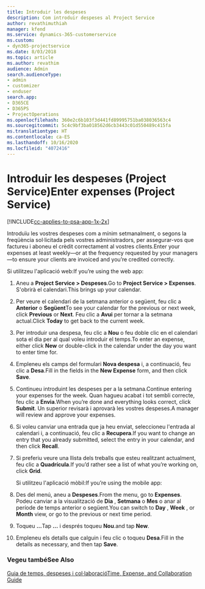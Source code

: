```yaml
---
title: Introduir les despeses
description: Com introduir despeses al Project Service
author: revathimuthiah
manager: kfend
ms.service: dynamics-365-customerservice
ms.custom:
- dyn365-projectservice
ms.date: 8/03/2018
ms.topic: article
ms.author: revathim
audience: Admin
search.audienceType:
- admin
- customizer
- enduser
search.app:
- D365CE
- D365PS
- ProjectOperations
ms.openlocfilehash: 360e2c6b103f3d441fd89995751ba038036563c4
ms.sourcegitcommit: 5c4c9bf3ba018562d6cb3443c01d550489c415fa
ms.translationtype: HT
ms.contentlocale: ca-ES
ms.lasthandoff: 10/16/2020
ms.locfileid: "4072416"
---
```

# <a name="enter-expenses-project-service"></a><span data-ttu-id="63536-103">Introduir les despeses (Project Service)</span><span class="sxs-lookup"><span data-stu-id="63536-103">Enter expenses (Project Service)</span></span>

[!INCLUDE[cc-applies-to-psa-app-1x-2x](../includes/cc-applies-to-psa-app-1x-2x.md)]

<span data-ttu-id="63536-104">Introduïu les vostres despeses com a mínim setmanalment, o segons la freqüència sol·licitada pels vostres administradors, per assegurar-vos que factureu i aboneu el crèdit correctament al vostres clients.</span><span class="sxs-lookup"><span data-stu-id="63536-104">Enter your expenses at least weekly—or at the frequency requested by your managers—to ensure your clients are invoiced and you’re credited correctly.</span></span>  
  
 <span data-ttu-id="63536-105">Si utilitzeu l'aplicació web:</span><span class="sxs-lookup"><span data-stu-id="63536-105">If you’re using the web app:</span></span>  
  
1. <span data-ttu-id="63536-106">Aneu a **Project Service > Despeses**.</span><span class="sxs-lookup"><span data-stu-id="63536-106">Go to **Project Service > Expenses**.</span></span> <span data-ttu-id="63536-107">S'obrirà el calendari.</span><span class="sxs-lookup"><span data-stu-id="63536-107">This brings up your calendar.</span></span>  
  
2. <span data-ttu-id="63536-108">Per veure el calendari de la setmana anterior o següent, feu clic a **Anterior** o **Següent**</span><span class="sxs-lookup"><span data-stu-id="63536-108">To see your calendar for the previous or next week, click **Previous** or **Next**.</span></span> <span data-ttu-id="63536-109">Feu clic a **Avui** per tornar a la setmana actual.</span><span class="sxs-lookup"><span data-stu-id="63536-109">Click **Today** to get back to the current week.</span></span>  
  
3. <span data-ttu-id="63536-110">Per introduir una despesa, feu clic a **Nou** o feu doble clic en el calendari sota el dia per al qual voleu introduir el temps.</span><span class="sxs-lookup"><span data-stu-id="63536-110">To enter an expense, either click **New** or double-click in the calendar under the day you want to enter time for.</span></span>  
  
4. <span data-ttu-id="63536-111">Empleneu els camps del formulari **Nova despesa** i, a continuació, feu clic a **Desa**.</span><span class="sxs-lookup"><span data-stu-id="63536-111">Fill in the fields in the **New Expense** form, and then click **Save**.</span></span>  
  
5. <span data-ttu-id="63536-112">Continueu introduint les despeses per a la setmana.</span><span class="sxs-lookup"><span data-stu-id="63536-112">Continue entering your expenses for the week.</span></span> <span data-ttu-id="63536-113">Quan hagueu acabat i tot sembli correcte, feu clic a **Envia**.</span><span class="sxs-lookup"><span data-stu-id="63536-113">When you’re done and everything looks correct, click **Submit**.</span></span> <span data-ttu-id="63536-114">Un superior revisarà i aprovarà les vostres despeses.</span><span class="sxs-lookup"><span data-stu-id="63536-114">A manager will review and approve your expenses.</span></span>  
  
6. <span data-ttu-id="63536-115">Si voleu canviar una entrada que ja heu enviat, seleccioneu l'entrada al calendari i, a continuació, feu clic a **Recupera**.</span><span class="sxs-lookup"><span data-stu-id="63536-115">If you want to change an entry that you already submitted, select the entry in your calendar, and then click **Recall**.</span></span>  
  
7. <span data-ttu-id="63536-116">Si preferiu veure una llista dels treballs que esteu realitzant actualment, feu clic a **Quadrícula**.</span><span class="sxs-lookup"><span data-stu-id="63536-116">If you’d rather see a list of what you’re working on, click **Grid**.</span></span>  
  
   <span data-ttu-id="63536-117">Si utilitzeu l'aplicació mòbil:</span><span class="sxs-lookup"><span data-stu-id="63536-117">If you’re using the mobile app:</span></span>  
  
8. <span data-ttu-id="63536-118">Des del menú, aneu a **Despeses**.</span><span class="sxs-lookup"><span data-stu-id="63536-118">From the menu, go to **Expenses**.</span></span>     <span data-ttu-id="63536-119">Podeu canviar a la visualització de **Dia** , **Setmana** o **Mes** o anar al període de temps anterior o següent.</span><span class="sxs-lookup"><span data-stu-id="63536-119">You can switch to **Day** , **Week** , or **Month** view, or go to the previous or next time period.</span></span>  
  
9. <span data-ttu-id="63536-120">Toqueu **...**</span><span class="sxs-lookup"><span data-stu-id="63536-120">Tap **…**</span></span> <span data-ttu-id="63536-121">i després toqueu **Nou**.</span><span class="sxs-lookup"><span data-stu-id="63536-121">and tap **New**.</span></span>  
  
10. <span data-ttu-id="63536-122">Empleneu els detalls que calguin i feu clic o toqueu **Desa**.</span><span class="sxs-lookup"><span data-stu-id="63536-122">Fill in the details as necessary, and then tap **Save**.</span></span>  
  
### <a name="see-also"></a><span data-ttu-id="63536-123">Vegeu també</span><span class="sxs-lookup"><span data-stu-id="63536-123">See Also</span></span>  
 [<span data-ttu-id="63536-124">Guia de temps, despeses i col·laboració</span><span class="sxs-lookup"><span data-stu-id="63536-124">Time, Expense, and Collaboration Guide</span></span>](../psa/time-expense-collaboration-guide.md)
